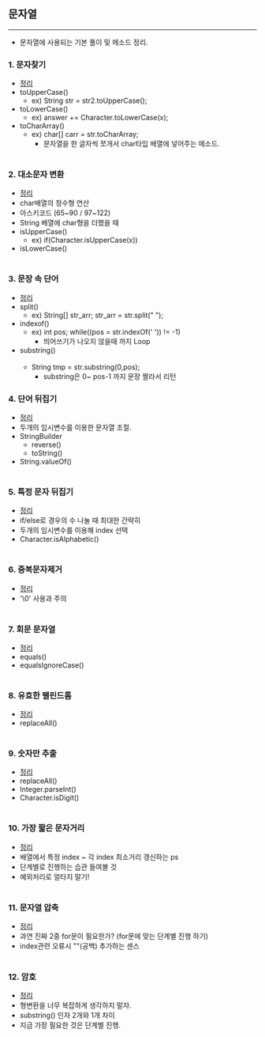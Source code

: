 ## 문자열
-------------------------
- 문자열에 사용되는 기본 풀이 및 메소드 정리.

### 1. 문자찾기 
- [정리](https://github.com/ssu18/TIL/blob/main/Inflearn/String/P1.md)
- toUpperCase()
  - ex) String str = str2.toUpperCase();
- toLowerCase()
  - ex)  answer += Character.toLowerCase(x);
- toCharArray() 
  - ex) char[] carr = str.toCharArray;
    - 문자열을 한 글자씩 쪼개서 char타입 배열에 넣어주는 메소드.<br><br>
### 2. 대소문자 변환
- [정리](https://github.com/ssu18/TIL/blob/main/Inflearn/String/P2.md)
- char배열의 정수형 연산 
- 아스키코드 (65~90 / 97~122)
- String 배열에 char형을 더했을 때
- isUpperCase()
  - ex) if(Character.isUpperCase(x))
- isLowerCase()<br><br>
### 3. 문장 속 단어
- [정리](https://github.com/ssu18/TIL/blob/main/Inflearn/String/P3.md)
- split()
  - ex) String[] str_arr; str_arr = str.split(" ");
- indexof()
  - ex) int pos;  while((pos = str.indexOf(' ')) != -1)
    - 띄어쓰기가 나오지 않을때 까지 Loop
- substring() <br><br>
  -  String tmp = str.substring(0,pos); 
     -  substring은 0~ <span style = 'backgorund-color: #fff5b1'> pos-1 </span> 까지 문장 짤라서 리턴
### 4. 단어 뒤집기
- [정리](https://github.com/ssu18/TIL/blob/main/Inflearn/String/P4.md)
- 두개의 임시변수를 이용한 문자열 조절.
- StringBuilder
  - reverse()
  - toString()
- String.valueOf() <br><br>
### 5. 특정 문자 뒤집기
- [정리](https://github.com/ssu18/TIL/blob/main/Inflearn/String/P5.md)
- if/else로 경우의 수 나눌 때 최대한 간략히
- 두개의 임시변수를 이용해 index 선택
- Character.isAlphabetic() <br><br>
### 6. 중복문자제거
- [정리](https://github.com/ssu18/TIL/blob/main/Inflearn/String/P6.md)
- '\0' 사용과 주의 <br><br>
### 7. 회문 문자열
- [정리](https://github.com/ssu18/TIL/blob/main/Inflearn/String/P7.md)
- equals()
- equalsIgnoreCase() <br><br>
### 8. 유효한 팰린드롬
- [정리](https://github.com/ssu18/TIL/blob/main/Inflearn/String/P8.md)
- replaceAll() <br><br>
### 9. 숫자만 추출
- [정리](https://github.com/ssu18/TIL/blob/main/Inflearn/String/P9.md)
- replaceAll()
- Integer.parseInt()
- Character.isDigit() <br><br>
### 10. 가장 짧은 문자거리
- [정리](https://github.com/ssu18/TIL/blob/main/Inflearn/String/P9.md)
- 배열에서 특정 index ~ 각 index 최소거리 갱신하는 ps
- 단계별로 진행하는 습관 들여볼 것
- 예외처리로 얼타지 말기! <br><br>
### 11. 문자열 압축
- [정리](https://github.com/ssu18/TIL/blob/main/Inflearn/String/P9.md)
- 과연 진짜 2중 for문이 필요한가? (for문에 맞는 단계별 진행 하기)
- index관련 오류시 ""(공백) 추가하는 센스 <br><br>
### 12. 암호
- [정리](https://github.com/ssu18/TIL/blob/main/Inflearn/String/P9.md)
- 형변환을 너무 복잡하게 생각하지 말자.
- substring() 인자 2개와 1개 차이
- 지금 가장 필요한 것은 단계별 진행.
